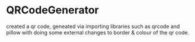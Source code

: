 # QRCodeGenerator
created a qr code, geneated via importing libraries such as qrcode and pillow with doing some external changes to border & colour of the qr code.
